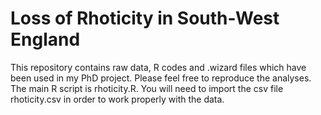 # Loss of Rhoticity in South-West England
This repository contains raw data, R codes and .wizard files which have been used in my PhD project. Please feel free to reproduce the analyses.
The main R script is rhoticity.R. You will need to import the csv file rhoticity.csv in order to work properly with the data.
